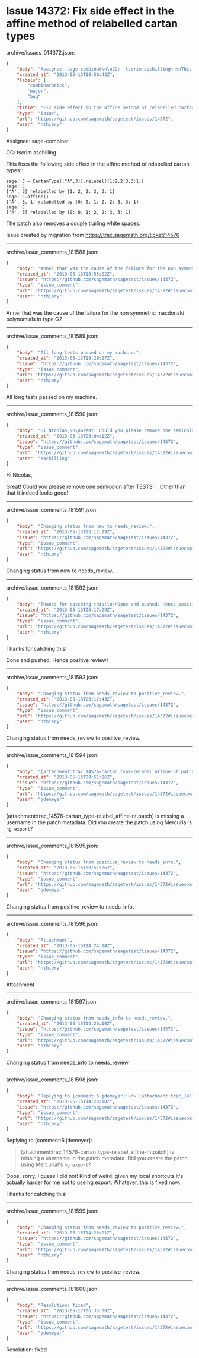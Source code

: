 # Issue 14372: Fix side effect in the affine method of relabelled cartan types

archive/issues_014372.json:
```json
{
    "body": "Assignee: sage-combinat\n\nCC:  tscrim aschilling\n\nThis fixes the following side effect in the affine method of relabelled cartan types::\n\n```\nsage: C = CartanType([\"A\",3]).relabel({1:2,2:3,3:1})\nsage: C\n['A', 3] relabelled by {1: 2, 2: 3, 3: 1}\nsage: C.affine()\n['A', 3, 1] relabelled by {0: 0, 1: 2, 2: 3, 3: 1}\nsage: C\n['A', 3] relabelled by {0: 0, 1: 2, 2: 3, 3: 1}\n```\n\nThe patch also removes a couple trailing white spaces.\n\nIssue created by migration from https://trac.sagemath.org/ticket/14576\n\n",
    "created_at": "2013-05-13T18:50:42Z",
    "labels": [
        "combinatorics",
        "major",
        "bug"
    ],
    "title": "Fix side effect in the affine method of relabelled cartan types",
    "type": "issue",
    "url": "https://github.com/sagemath/sagetest/issues/14372",
    "user": "nthiery"
}
```
Assignee: sage-combinat

CC:  tscrim aschilling

This fixes the following side effect in the affine method of relabelled cartan types::

```
sage: C = CartanType(["A",3]).relabel({1:2,2:3,3:1})
sage: C
['A', 3] relabelled by {1: 2, 2: 3, 3: 1}
sage: C.affine()
['A', 3, 1] relabelled by {0: 0, 1: 2, 2: 3, 3: 1}
sage: C
['A', 3] relabelled by {0: 0, 1: 2, 2: 3, 3: 1}
```

The patch also removes a couple trailing white spaces.

Issue created by migration from https://trac.sagemath.org/ticket/14576





---

archive/issue_comments_181588.json:
```json
{
    "body": "Anne: that was the cause of the failure for the non symmetric macdonald polynomials in type G2.",
    "created_at": "2013-05-13T18:55:02Z",
    "issue": "https://github.com/sagemath/sagetest/issues/14372",
    "type": "issue_comment",
    "url": "https://github.com/sagemath/sagetest/issues/14372#issuecomment-181588",
    "user": "nthiery"
}
```

Anne: that was the cause of the failure for the non symmetric macdonald polynomials in type G2.



---

archive/issue_comments_181589.json:
```json
{
    "body": "All long tests passed on my machine.",
    "created_at": "2013-05-13T19:29:27Z",
    "issue": "https://github.com/sagemath/sagetest/issues/14372",
    "type": "issue_comment",
    "url": "https://github.com/sagemath/sagetest/issues/14372#issuecomment-181589",
    "user": "nthiery"
}
```

All long tests passed on my machine.



---

archive/issue_comments_181590.json:
```json
{
    "body": "Hi Nicolas,\n\nGreat! Could you please remove one semicolon after TESTS:: . Other than that it indeed looks good!",
    "created_at": "2013-05-13T23:04:12Z",
    "issue": "https://github.com/sagemath/sagetest/issues/14372",
    "type": "issue_comment",
    "url": "https://github.com/sagemath/sagetest/issues/14372#issuecomment-181590",
    "user": "aschilling"
}
```

Hi Nicolas,

Great! Could you please remove one semicolon after TESTS:: . Other than that it indeed looks good!



---

archive/issue_comments_181591.json:
```json
{
    "body": "Changing status from new to needs_review.",
    "created_at": "2013-05-13T23:17:29Z",
    "issue": "https://github.com/sagemath/sagetest/issues/14372",
    "type": "issue_comment",
    "url": "https://github.com/sagemath/sagetest/issues/14372#issuecomment-181591",
    "user": "nthiery"
}
```

Changing status from new to needs_review.



---

archive/issue_comments_181592.json:
```json
{
    "body": "Thanks for catching this!\n\nDone and pushed. Hence positive review!",
    "created_at": "2013-05-13T23:17:29Z",
    "issue": "https://github.com/sagemath/sagetest/issues/14372",
    "type": "issue_comment",
    "url": "https://github.com/sagemath/sagetest/issues/14372#issuecomment-181592",
    "user": "nthiery"
}
```

Thanks for catching this!

Done and pushed. Hence positive review!



---

archive/issue_comments_181593.json:
```json
{
    "body": "Changing status from needs_review to positive_review.",
    "created_at": "2013-05-13T23:17:43Z",
    "issue": "https://github.com/sagemath/sagetest/issues/14372",
    "type": "issue_comment",
    "url": "https://github.com/sagemath/sagetest/issues/14372#issuecomment-181593",
    "user": "nthiery"
}
```

Changing status from needs_review to positive_review.



---

archive/issue_comments_181594.json:
```json
{
    "body": "[attachment:trac_14576-cartan_type-relabel_affine-nt.patch] is missing a username in the patch metadata. Did you create the patch using Mercurial's `hg export`?",
    "created_at": "2013-05-15T09:51:26Z",
    "issue": "https://github.com/sagemath/sagetest/issues/14372",
    "type": "issue_comment",
    "url": "https://github.com/sagemath/sagetest/issues/14372#issuecomment-181594",
    "user": "jdemeyer"
}
```

[attachment:trac_14576-cartan_type-relabel_affine-nt.patch] is missing a username in the patch metadata. Did you create the patch using Mercurial's `hg export`?



---

archive/issue_comments_181595.json:
```json
{
    "body": "Changing status from positive_review to needs_info.",
    "created_at": "2013-05-15T09:51:26Z",
    "issue": "https://github.com/sagemath/sagetest/issues/14372",
    "type": "issue_comment",
    "url": "https://github.com/sagemath/sagetest/issues/14372#issuecomment-181595",
    "user": "jdemeyer"
}
```

Changing status from positive_review to needs_info.



---

archive/issue_comments_181596.json:
```json
{
    "body": "Attachment",
    "created_at": "2013-05-15T14:24:14Z",
    "issue": "https://github.com/sagemath/sagetest/issues/14372",
    "type": "issue_comment",
    "url": "https://github.com/sagemath/sagetest/issues/14372#issuecomment-181596",
    "user": "nthiery"
}
```

Attachment



---

archive/issue_comments_181597.json:
```json
{
    "body": "Changing status from needs_info to needs_review.",
    "created_at": "2013-05-15T14:26:10Z",
    "issue": "https://github.com/sagemath/sagetest/issues/14372",
    "type": "issue_comment",
    "url": "https://github.com/sagemath/sagetest/issues/14372#issuecomment-181597",
    "user": "nthiery"
}
```

Changing status from needs_info to needs_review.



---

archive/issue_comments_181598.json:
```json
{
    "body": "Replying to [comment:6 jdemeyer]:\n> [attachment:trac_14576-cartan_type-relabel_affine-nt.patch] is missing a username in the patch metadata. Did you create the patch using Mercurial's `hg export`?\n\nOops, sorry. I guess I did not! Kind of weird: given my local shortcuts it's actually harder for me not to use hg export. Whatever, this is fixed now.\n\nThanks for catching this!",
    "created_at": "2013-05-15T14:26:10Z",
    "issue": "https://github.com/sagemath/sagetest/issues/14372",
    "type": "issue_comment",
    "url": "https://github.com/sagemath/sagetest/issues/14372#issuecomment-181598",
    "user": "nthiery"
}
```

Replying to [comment:6 jdemeyer]:
> [attachment:trac_14576-cartan_type-relabel_affine-nt.patch] is missing a username in the patch metadata. Did you create the patch using Mercurial's `hg export`?

Oops, sorry. I guess I did not! Kind of weird: given my local shortcuts it's actually harder for me not to use hg export. Whatever, this is fixed now.

Thanks for catching this!



---

archive/issue_comments_181599.json:
```json
{
    "body": "Changing status from needs_review to positive_review.",
    "created_at": "2013-05-15T14:26:21Z",
    "issue": "https://github.com/sagemath/sagetest/issues/14372",
    "type": "issue_comment",
    "url": "https://github.com/sagemath/sagetest/issues/14372#issuecomment-181599",
    "user": "nthiery"
}
```

Changing status from needs_review to positive_review.



---

archive/issue_comments_181600.json:
```json
{
    "body": "Resolution: fixed",
    "created_at": "2013-05-17T06:33:00Z",
    "issue": "https://github.com/sagemath/sagetest/issues/14372",
    "type": "issue_comment",
    "url": "https://github.com/sagemath/sagetest/issues/14372#issuecomment-181600",
    "user": "jdemeyer"
}
```

Resolution: fixed
